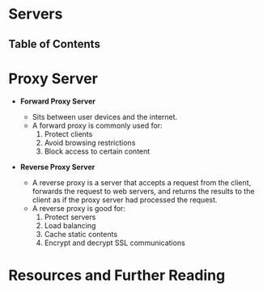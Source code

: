 # Servers

## Table of Contents

# Proxy Server

- **Forward Proxy Server**

  - Sits between user devices and the internet.
  - A forward proxy is commonly used for:
    1. Protect clients
    2. Avoid browsing restrictions
    3. Block access to certain content

- **Reverse Proxy Server**
  - A reverse proxy is a server that accepts a request from the client, forwards the request to web servers, and returns the results to the client as if the proxy server had processed the request.
  - A reverse proxy is good for:
    1. Protect servers
    2. Load balancing
    3. Cache static contents
    4. Encrypt and decrypt SSL communications

# Resources and Further Reading

